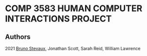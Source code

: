 # COMP 3583 HUMAN COMPUTER INTERACTIONS PROJECT

## Authors

2021
[Bruno Stevaux](https://github.com/BrunoStevaux), Jonathan Scott, Sarah Reid, William Lawrence
